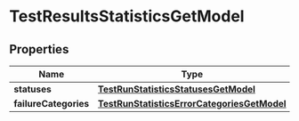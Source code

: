 

# TestResultsStatisticsGetModel


## Properties

| Name | Type | Description | Notes |
|------------ | ------------- | ------------- | -------------|
|**statuses** | [**TestRunStatisticsStatusesGetModel**](TestRunStatisticsStatusesGetModel.md) |  |  [optional] |
|**failureCategories** | [**TestRunStatisticsErrorCategoriesGetModel**](TestRunStatisticsErrorCategoriesGetModel.md) |  |  [optional] |



